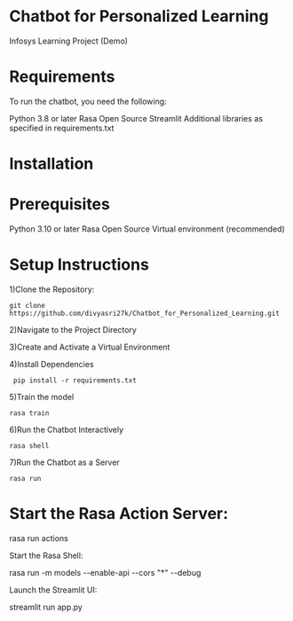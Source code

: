 # Chatbot for Personalized Learning

Infosys Learning Project (Demo)

# Requirements
To run the chatbot, you need the following:

Python 3.8 or later
Rasa Open Source
Streamlit
Additional libraries as specified in requirements.txt

# Installation

# Prerequisites
   Python 3.10 or later
   Rasa Open Source
   Virtual environment (recommended)
   
# Setup Instructions

1)Clone the Repository:

    git clone https://github.com/divyasri27k/Chatbot_for_Personalized_Learning.git
    
2)Navigate to the Project Directory

3)Create and Activate a Virtual Environment

4)Install Dependencies

     pip install -r requirements.txt
     
5)Train the model

    rasa train
    
6)Run the Chatbot Interactively

    rasa shell
    
7)Run the Chatbot as a Server

    rasa run

# Start the Rasa Action Server:

   rasa run actions
   
  
   Start the Rasa Shell:
   

   rasa run -m models --enable-api --cors "*" --debug
   
   
   Launch the Streamlit UI:
   

   streamlit run app.py
   


